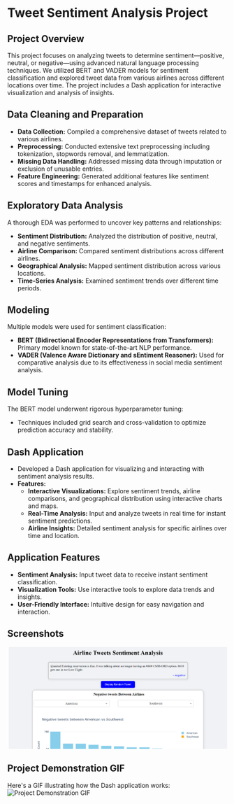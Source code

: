 # Tweet Sentiment Analysis Project

## Project Overview
This project focuses on analyzing tweets to determine sentiment—positive, neutral, or negative—using advanced natural language processing techniques. We utilized BERT and VADER models for sentiment classification and explored tweet data from various airlines across different locations over time. The project includes a Dash application for interactive visualization and analysis of insights.

## Data Cleaning and Preparation
- **Data Collection:** Compiled a comprehensive dataset of tweets related to various airlines.
- **Preprocessing:** Conducted extensive text preprocessing including tokenization, stopwords removal, and lemmatization.
- **Missing Data Handling:** Addressed missing data through imputation or exclusion of unusable entries.
- **Feature Engineering:** Generated additional features like sentiment scores and timestamps for enhanced analysis.

## Exploratory Data Analysis
A thorough EDA was performed to uncover key patterns and relationships:
- **Sentiment Distribution:** Analyzed the distribution of positive, neutral, and negative sentiments.
- **Airline Comparison:** Compared sentiment distributions across different airlines.
- **Geographical Analysis:** Mapped sentiment distribution across various locations.
- **Time-Series Analysis:** Examined sentiment trends over different time periods.

## Modeling
Multiple models were used for sentiment classification:
- **BERT (Bidirectional Encoder Representations from Transformers):** Primary model known for state-of-the-art NLP performance.
- **VADER (Valence Aware Dictionary and sEntiment Reasoner):** Used for comparative analysis due to its effectiveness in social media sentiment analysis.

## Model Tuning
The BERT model underwent rigorous hyperparameter tuning:
- Techniques included grid search and cross-validation to optimize prediction accuracy and stability.

## Dash Application
- Developed a Dash application for visualizing and interacting with sentiment analysis results.
- **Features:**
  - **Interactive Visualizations:** Explore sentiment trends, airline comparisons, and geographical distribution using interactive charts and maps.
  - **Real-Time Analysis:** Input and analyze tweets in real time for instant sentiment predictions.
  - **Airline Insights:** Detailed sentiment analysis for specific airlines over time and location.

## Application Features
- **Sentiment Analysis:** Input tweet data to receive instant sentiment classification.
- **Visualization Tools:** Use interactive tools to explore data trends and insights.
- **User-Friendly Interface:** Intuitive design for easy navigation and interaction.

## Screenshots
![Dash Application Overview](images/image.png)
  
## Project Demonstration GIF
Here's a GIF illustrating how the Dash application works:
![Project Demonstration GIF](images/twitter.gif)
